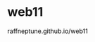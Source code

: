 <h1>web11</h1>
<a href="https://raffneptune.github.io/web11/index.php" style="color: black; text-decoration: none;">raffneptune.github.io/web11</a>

